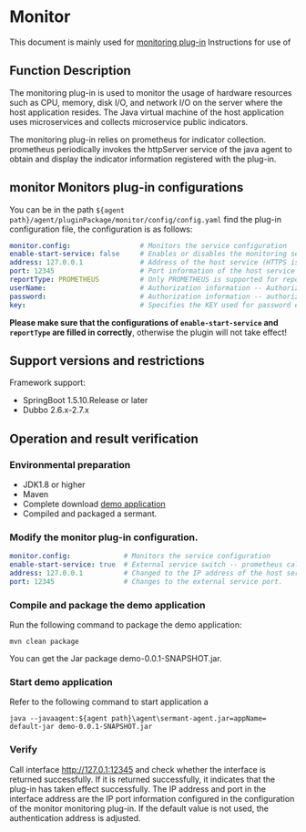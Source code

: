 # Monitor

This document is mainly used for [monitoring plug-in](https://github.com/huaweicloud/Sermant/tree/develop/sermant-plugins/sermant-monitor) Instructions for use of

## Function Description

The monitoring plug-in is used to monitor the usage of hardware resources such as CPU, memory, disk I/O, and network I/O on the server where the host application resides. The Java virtual machine of the host application uses microservices and collects microservice public indicators.

The monitoring plug-in relies on prometheus for indicator collection. prometheus periodically invokes the httpServer service of the java agent to obtain and display the indicator information registered with the plug-in.


## monitor Monitors plug-in configurations
You can be in the path ` ${agent path}/agent/pluginPackage/monitor/config/config.yaml ` find the plug-in configuration file, the configuration is as follows:

```yaml
monitor.config:                 # Monitors the service configuration
enable-start-service: false     # Enables or disables the monitoring service
address: 127.0.0.1              # Address of the host service (HTTPS is recommended)
port: 12345                     # Port information of the host service
reportType: PROMETHEUS          # Only PROMETHEUS is supported for reporting monitoring indicators
userName:                       # Authorization information -- Authorization user name
password:                       # Authorization information -- authorized user password --AES encryption -- see AESUtil
key:                            # Specifies the KEY used for password encryption
```

**Please make sure that the configurations of `enable-start-service` and `reportType` are filled in correctly**, otherwise the plugin will not take effect!

## Support versions and restrictions

Framework support:
- SpringBoot 1.5.10.Release or later
- Dubbo 2.6.x-2.7.x

## Operation and result verification

### Environmental preparation

- JDK1.8 or higher
- Maven
- Complete download [demo application](https://start.spring.io/#!type=maven-project&language=java&platformVersion=2.7.7&packaging=jar&jvmVersion=1.8&groupId=com.example&artifactId=demo&name=demo&description=Demo%20project%20for%20Spring%20Boot&packageName=com.example.demo&dependencies=web)
- Compiled and packaged a sermant.

### Modify the monitor plug-in configuration.
```yaml
monitor.config:             # Monitors the service configuration
enable-start-service: true  # External service switch -- prometheus calls service ports to obtain metrics when true is enabled
address: 127.0.0.1          # Changed to the IP address of the host service.
port: 12345                 # Changes to the external service port.
```

### Compile and package the demo application
Run the following command to package the demo application:

```shell
mvn clean package
```
You can get the Jar package demo-0.0.1-SNAPSHOT.jar.

### Start demo application

Refer to the following command to start application a

```shell
java --javaagent:${agent path}\agent\sermant-agent.jar=appName= default-jar demo-0.0.1-SNAPSHOT.jar
```

### Verify

Call interface <http://127.0.1:12345> and check whether the interface is returned successfully. If it is returned successfully, it indicates that the plug-in has taken effect successfully.
The IP address and port in the interface address are the IP port information configured in the configuration of the monitor monitoring plug-in. If the default value is not used, the authentication address is adjusted.